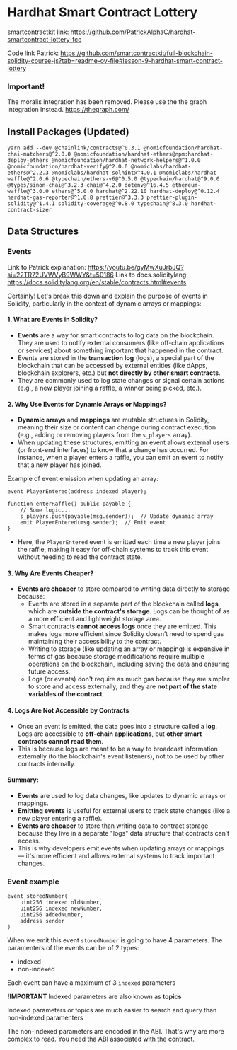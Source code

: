 # Hardhat Smart Contract Lottery

smartcontractkit link: https://github.com/PatrickAlphaC/hardhat-smartcontract-lottery-fcc

Code link Patrick: https://github.com/smartcontractkit/full-blockchain-solidity-course-js?tab=readme-ov-file#lesson-9-hardhat-smart-contract-lottery

### Important!

The moralis integration has been removed. Please use the the graph integration instead.
https://thegraph.com/

## Install Packages (Updated)

```
yarn add --dev @chainlink/contracts@^0.3.1 @nomicfoundation/hardhat-chai-matchers@^2.0.0 @nomicfoundation/hardhat-ethers@npm:hardhat-deploy-ethers @nomicfoundation/hardhat-network-helpers@^1.0.0 @nomicfoundation/hardhat-verify@^2.0.0 @nomiclabs/hardhat-ethers@^2.2.3 @nomiclabs/hardhat-solhint@^4.0.1 @nomiclabs/hardhat-waffle@^2.0.6 @typechain/ethers-v6@^0.5.0 @typechain/hardhat@^9.0.0 @types/sinon-chai@^3.2.3 chai@^4.2.0 dotenv@^16.4.5 ethereum-waffle@^3.0.0 ethers@^5.0.0 hardhat@^2.22.10 hardhat-deploy@^0.12.4 hardhat-gas-reporter@^1.0.8 prettier@^3.3.3 prettier-plugin-solidity@^1.4.1 solidity-coverage@^0.8.0 typechain@^8.3.0 hardhat-contract-sizer
```

## Data Structures

### Events

Link to Patrick explanation: https://youtu.be/gyMwXuJrbJQ?si=22TR72UVWVyB9WWY&t=50186
Link to docs.soliditylang: https://docs.soliditylang.org/en/stable/contracts.html#events

Certainly! Let's break this down and explain the purpose of events in Solidity, particularly in the context of dynamic arrays or mappings:

#### 1. **What are Events in Solidity?**

-   **Events** are a way for smart contracts to log data on the blockchain. They are used to notify external consumers (like off-chain applications or services) about something important that happened in the contract.
-   Events are stored in the **transaction log** (logs), a special part of the blockchain that can be accessed by external entities (like dApps, blockchain explorers, etc.) but **not directly by other smart contracts**.
-   They are commonly used to log state changes or signal certain actions (e.g., a new player joining a raffle, a winner being picked, etc.).

#### 2. **Why Use Events for Dynamic Arrays or Mappings?**

-   **Dynamic arrays** and **mappings** are mutable structures in Solidity, meaning their size or content can change during contract execution (e.g., adding or removing players from the `s_players` array).
-   When updating these structures, emitting an event allows external users (or front-end interfaces) to know that a change has occurred. For instance, when a player enters a raffle, you can emit an event to notify that a new player has joined.

Example of event emission when updating an array:

```solidity
event PlayerEntered(address indexed player);

function enterRaffle() public payable {
    // Some logic...
    s_players.push(payable(msg.sender));  // Update dynamic array
    emit PlayerEntered(msg.sender);  // Emit event
}
```

-   Here, the `PlayerEntered` event is emitted each time a new player joins the raffle, making it easy for off-chain systems to track this event without needing to read the contract state.

#### 3. **Why Are Events Cheaper?**

-   **Events are cheaper** to store compared to writing data directly to storage because:
    -   Events are stored in a separate part of the blockchain called **logs**, which are **outside the contract's storage**. Logs can be thought of as a more efficient and lightweight storage area.
    -   Smart contracts **cannot access logs** once they are emitted. This makes logs more efficient since Solidity doesn’t need to spend gas maintaining their accessibility to the contract.
    -   Writing to storage (like updating an array or mapping) is expensive in terms of gas because storage modifications require multiple operations on the blockchain, including saving the data and ensuring future access.
    -   Logs (or events) don't require as much gas because they are simpler to store and access externally, and they are **not part of the state variables of the contract**.

#### 4. **Logs Are Not Accessible by Contracts**

-   Once an event is emitted, the data goes into a structure called a **log**. Logs are accessible to **off-chain applications**, but **other smart contracts cannot read them**.
-   This is because logs are meant to be a way to broadcast information externally (to the blockchain's event listeners), not to be used by other contracts internally.

#### Summary:

-   **Events** are used to log data changes, like updates to dynamic arrays or mappings.
-   **Emitting events** is useful for external users to track state changes (like a new player entering a raffle).
-   **Events are cheaper** to store than writing data to contract storage because they live in a separate "logs" data structure that contracts can’t access.
-   This is why developers emit events when updating arrays or mappings — it's more efficient and allows external systems to track important changes.

### Event example

```
event storedNumber(
    uint256 indexed oldNumber,
    uint256 indexed newNumber,
    uint256 addedNumber,
    address sender
)
```

When we emit this event `storedNumber` is going to have 4 parameters.
The paramenters of the events can be of 2 types:

-   indexed
-   non-indexed

Each event can have a maximum of 3 `indexed` parameters

<b> !IMPORTANT </b>
Indexed parameters are also known as <b>topics</b>

Indexed parameters or topics are much easier to search and query than non-indexed paramenters

The non-indexed parameters are encoded in the ABI. That's why are more complex to read. You need tha ABI associated with the contract.
